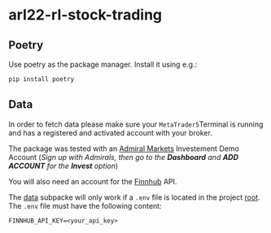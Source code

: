 # arl22-rl-stock-trading

## Poetry

Use poetry as the package manager. Install it using e.g.:

```bash
pip install poetry
```

## Data

In order to fetch data please make sure your `MetaTrader5`Terminal is running and has a registered and activated account with your broker.

The package was tested with an [Admiral Markets](https://admiralmarkets.com/) Investement Demo Account (_Sign up with Admirals, then go to the **Dashboard** and **ADD ACCOUNT** for the **Invest** option_)

You will also need an account for the [Finnhub](https://finnhub.io/) API.

The [data](./rltrading/data/) subpacke will only work if a `.env` file is located in the project [root](./). The `.env` file must have the following content:

```
FINNHUB_API_KEY=<your_api_key>
```
